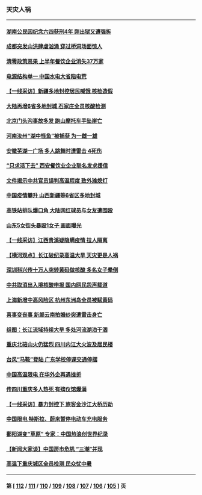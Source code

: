 ### 天灾人祸
---
#### [湖南公民因纪念六四获刑4年 刚出狱又遭强拆](../../pages/ncid280/n13812179.md) 
#### [成都突发山洪肆虐汹涌 穿过桥洞场面惊人](../../pages/ncid280/n13812144.md) 
#### [清零政策恶果 上半年餐饮企业消失37万家](../../pages/ncid280/n13811634.md) 
#### [电源结构单一 中国水电大省陷电荒](../../pages/ncid280/n13811628.md) 
#### [【一线采访】新疆多地封控居民喊饿 核检造假](../../pages/ncid280/n13811399.md) 
#### [大陆再增6省多地封城 石家庄全员核酸检测](../../pages/ncid280/n13811423.md) 
#### [北京门头沟事故多发 跑山摩托车手坠崖亡](../../pages/ncid280/n13811392.md) 
#### [河南汝州“湖中怪鱼”被捕获 为一雌一雄](../../pages/ncid280/n13811348.md) 
#### [安徽芜湖一广场 多人跳舞时遭雷击 4死伤](../../pages/ncid280/n13811261.md) 
#### [“只求活下去” 西安餐饮业企业联名发求援信](../../pages/ncid280/n13810984.md) 
#### [文件揭示中共官员误判高温程度 致外滩熄灯](../../pages/ncid280/n13810978.md) 
#### [中国疫情攀升 山西新疆等6省区多地封城](../../pages/ncid280/n13810674.md) 
#### [高铁站排队爆口角 大陆网红球员与女友遭围殴](../../pages/ncid280/n13810748.md) 
#### [山东5女街头暴殴1女子 画面曝光](../../pages/ncid280/n13810685.md) 
#### [【一线采访】江西贵溪疑隐瞒疫情 拉人隔离](../../pages/ncid280/n13810329.md) 
#### [【横河观点】长江破纪录高温大旱 天灾更是人祸](../../pages/ncid280/n13810280.md) 
#### [深圳科兴传十万人突转黄码做核酸 多名女子晕倒](../../pages/ncid280/n13810082.md) 
#### [中共取消出入境核酸申报 国内网民怨声载道](../../pages/ncid280/n13810120.md) 
#### [上海新增中高风险区 杭州东洲岛全员被赋黄码](../../pages/ncid280/n13809718.md) 
#### [喜事变丧事 新郞云南拍婚纱突遭雷击身亡](../../pages/ncid280/n13809786.md) 
#### [组图：长江流域持续大旱 多处河流湖泊干涸](../../pages/ncid280/n13809754.md) 
#### [重庆北碚山火仍猛烈 四川内江大火波及居民楼](../../pages/ncid280/n13809556.md) 
#### [台风“马鞍”登陆 广东学校停课交通停摆](../../pages/ncid280/n13809483.md) 
#### [中国高温限电 在华外企再遇挫折](../../pages/ncid280/n13809436.md) 
#### [传四川重庆多人热死 有殡仪馆爆满](../../pages/ncid280/n13809234.md) 
#### [【一线采访】暴力封控下 旅客金沙江大桥历劫](../../pages/ncid280/n13809041.md) 
#### [中国限电 特斯拉、蔚来暂停电动车充电服务](../../pages/ncid280/n13809217.md) 
#### [鄱阳湖变“草原” 专家：中国热浪创世界纪录](../../pages/ncid280/n13809177.md) 
#### [【新闻大家谈】中国房市危机 “三潮”并现](../../pages/ncid280/n13809173.md) 
#### [高温下重庆城区全员检测 民众忧中暑](../../pages/ncid280/n13809018.md) 

---
#### 第 [ [112](./112.md) / [111](./111.md) / [110](./110.md) / [109](./109.md) / [108](./108.md) / [107](./107.md) / [106](./106.md) / [105](./105.md) ] 页
